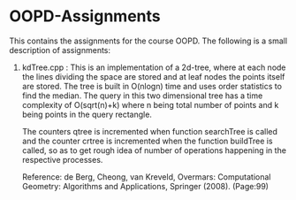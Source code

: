 # OOPD-Assignments
This contains the assignments for the course OOPD.
The following is a small description of assignments:

1. kdTree.cpp : 
   This is an implementation of a 2d-tree, where at each node the lines dividing the space are stored and at leaf nodes the points 
   itself are stored. The tree is built in O(nlogn) time and uses order statistics to find the median.
   The query in this two dimensional tree has a time complexity of O(sqrt(n)+k) where n being total number of points and k being 
   points in the query rectangle.
   
   The counters qtree is incremented when function searchTree is called and the counter crtree is incremented when the function 
   buildTree is called, so as to get rough idea of number of operations happening in the respective processes.
   
   Reference: de Berg, Cheong, van Kreveld, Overmars: Computational Geometry: Algorithms and Applications, Springer (2008). (Page:99)
